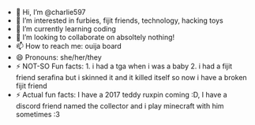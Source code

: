 - 👋 Hi, I’m @charlie597
- 👀 I’m interested in furbies, fijit friends, technology, hacking toys
- 🌱 I’m currently learning coding
- 💞️ I’m looking to collaborate on absoltely nothing!
- 📫 How to reach me: ouija board
- 😄 Pronouns: she/her/they
- ⚡ NOT-SO Fun facts: 1. i had a tga when i was a baby 2. i had a fijit friend serafina but i skinned it and it killed itself so now i have a broken fijit friend
- ⚡ Actual fun facts: I have a 2017 teddy ruxpin coming :D, I have a discord friend named the collector and i play minecraft with him sometimes :3

